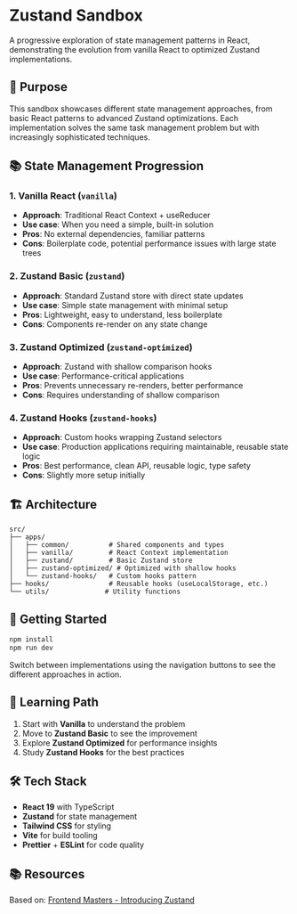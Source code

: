 # Zustand Sandbox

A progressive exploration of state management patterns in React, demonstrating the evolution from vanilla React to optimized Zustand implementations.

## 🎯 Purpose

This sandbox showcases different state management approaches, from basic React patterns to advanced Zustand optimizations. Each implementation solves the same task management problem but with increasingly sophisticated techniques.

## 📚 State Management Progression

### 1. **Vanilla React** (`vanilla`)

- **Approach**: Traditional React Context + useReducer
- **Use case**: When you need a simple, built-in solution
- **Pros**: No external dependencies, familiar patterns
- **Cons**: Boilerplate code, potential performance issues with large state trees

### 2. **Zustand Basic** (`zustand`)

- **Approach**: Standard Zustand store with direct state updates
- **Use case**: Simple state management with minimal setup
- **Pros**: Lightweight, easy to understand, less boilerplate
- **Cons**: Components re-render on any state change

### 3. **Zustand Optimized** (`zustand-optimized`)

- **Approach**: Zustand with shallow comparison hooks
- **Use case**: Performance-critical applications
- **Pros**: Prevents unnecessary re-renders, better performance
- **Cons**: Requires understanding of shallow comparison

### 4. **Zustand Hooks** (`zustand-hooks`)

- **Approach**: Custom hooks wrapping Zustand selectors
- **Use case**: Production applications requiring maintainable, reusable state logic
- **Pros**: Best performance, clean API, reusable logic, type safety
- **Cons**: Slightly more setup initially

## 🏗️ Architecture

```text
src/
├── apps/
│   ├── common/          # Shared components and types
│   ├── vanilla/         # React Context implementation
│   ├── zustand/         # Basic Zustand store
│   ├── zustand-optimized/ # Optimized with shallow hooks
│   └── zustand-hooks/   # Custom hooks pattern
├── hooks/               # Reusable hooks (useLocalStorage, etc.)
└── utils/              # Utility functions
```

## 🚀 Getting Started

```bash
npm install
npm run dev
```

Switch between implementations using the navigation buttons to see the different approaches in action.

## 📖 Learning Path

1. Start with **Vanilla** to understand the problem
2. Move to **Zustand Basic** to see the improvement
3. Explore **Zustand Optimized** for performance insights
4. Study **Zustand Hooks** for the best practices

## 🛠️ Tech Stack

- **React 19** with TypeScript
- **Zustand** for state management
- **Tailwind CSS** for styling
- **Vite** for build tooling
- **Prettier** + **ESLint** for code quality

## 📚 Resources

Based on: [Frontend Masters - Introducing Zustand](https://frontendmasters.com/blog/introducing-zustand/)
